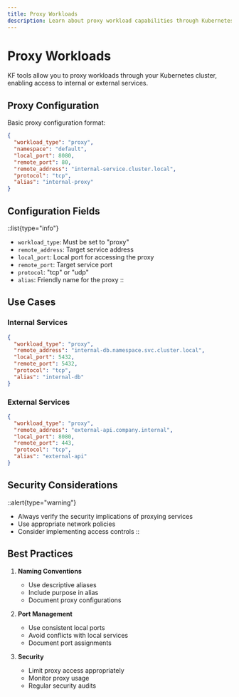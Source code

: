 ```yaml
---
title: Proxy Workloads
description: Learn about proxy workload capabilities through Kubernetes clusters
---
```


# Proxy Workloads

KF tools allow you to proxy workloads through your Kubernetes cluster, enabling access to internal or external services.

## Proxy Configuration

Basic proxy configuration format:

```json
{
  "workload_type": "proxy",
  "namespace": "default",
  "local_port": 8080,
  "remote_port": 80,
  "remote_address": "internal-service.cluster.local",
  "protocol": "tcp",
  "alias": "internal-proxy"
}
```

## Configuration Fields

::list{type="info"}
- `workload_type`: Must be set to "proxy"
- `remote_address`: Target service address
- `local_port`: Local port for accessing the proxy
- `remote_port`: Target service port
- `protocol`: "tcp" or "udp"
- `alias`: Friendly name for the proxy
::

## Use Cases

### Internal Services
```json
{
  "workload_type": "proxy",
  "remote_address": "internal-db.namespace.svc.cluster.local",
  "local_port": 5432,
  "remote_port": 5432,
  "protocol": "tcp",
  "alias": "internal-db"
}
```

### External Services
```json
{
  "workload_type": "proxy",
  "remote_address": "external-api.company.internal",
  "local_port": 8080,
  "remote_port": 443,
  "protocol": "tcp",
  "alias": "external-api"
}
```

## Security Considerations

::alert{type="warning"}
- Always verify the security implications of proxying services
- Use appropriate network policies
- Consider implementing access controls
::

## Best Practices

1. **Naming Conventions**
   - Use descriptive aliases
   - Include purpose in alias
   - Document proxy configurations

2. **Port Management**
   - Use consistent local ports
   - Avoid conflicts with local services
   - Document port assignments

3. **Security**
   - Limit proxy access appropriately
   - Monitor proxy usage
   - Regular security audits
